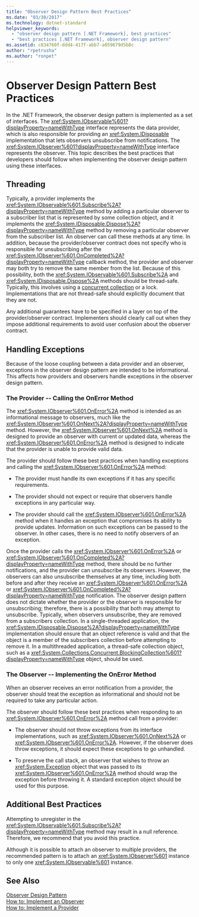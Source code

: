 ```yaml
---
title: "Observer Design Pattern Best Practices"
ms.date: "03/30/2017"
ms.technology: dotnet-standard
helpviewer_keywords: 
  - "observer design pattern [.NET Framework], best practices"
  - "best practices [.NET Framework], observer design pattern"
ms.assetid: c834760f-ddd4-417f-abb7-a059679d5b8c
author: "rpetrusha"
ms.author: "ronpet"
---
```

# Observer Design Pattern Best Practices
In the .NET Framework, the observer design pattern is implemented as a set of interfaces. The <xref:System.IObservable%601?displayProperty=nameWithType> interface represents the data provider, which is also responsible for providing an <xref:System.IDisposable> implementation that lets observers unsubscribe from notifications. The <xref:System.IObserver%601?displayProperty=nameWithType> interface represents the observer. This topic describes the best practices that developers should follow when implementing the observer design pattern using these interfaces.  
  
## Threading  
 Typically, a provider implements the <xref:System.IObservable%601.Subscribe%2A?displayProperty=nameWithType> method by adding a particular observer to a subscriber list that is represented by some collection object, and it implements the <xref:System.IDisposable.Dispose%2A?displayProperty=nameWithType> method by removing a particular observer from the subscriber list. An observer can call these methods at any time. In addition, because the provider/observer contract does not specify who is responsible for unsubscribing after the <xref:System.IObserver%601.OnCompleted%2A?displayProperty=nameWithType> callback method, the provider and observer may both try to remove the same member from the list. Because of this possibility, both the <xref:System.IObservable%601.Subscribe%2A> and <xref:System.IDisposable.Dispose%2A> methods should be thread-safe. Typically, this involves using a [concurrent collection](../../../docs/standard/parallel-programming/data-structures-for-parallel-programming.md) or a lock. Implementations that are not thread-safe should explicitly document that they are not.  
  
 Any additional guarantees have to be specified in a layer on top of the provider/observer contract. Implementers should clearly call out when they impose additional requirements to avoid user confusion about the observer contract.  
  
## Handling Exceptions  
 Because of the loose coupling between a data provider and an observer, exceptions in the observer design pattern are intended to be informational. This affects how providers and observers handle exceptions in the observer design pattern.  
  
### The Provider -- Calling the OnError Method  
 The <xref:System.IObserver%601.OnError%2A> method is intended as an informational message to observers, much like the <xref:System.IObserver%601.OnNext%2A?displayProperty=nameWithType> method. However, the <xref:System.IObserver%601.OnNext%2A> method is designed to provide an observer with current or updated data, whereas the <xref:System.IObserver%601.OnError%2A> method is designed to indicate that the provider is unable to provide valid data.  
  
 The provider should follow these best practices when handling exceptions and calling the <xref:System.IObserver%601.OnError%2A> method:  
  
-   The provider must handle its own exceptions if it has any specific requirements.  
  
-   The provider should not expect or require that observers handle exceptions in any particular way.  
  
-   The provider should call the <xref:System.IObserver%601.OnError%2A> method when it handles an exception that compromises its ability to provide updates. Information on such exceptions can be passed to the observer. In other cases, there is no need to notify observers of an exception.  
  
 Once the provider calls the <xref:System.IObserver%601.OnError%2A> or <xref:System.IObserver%601.OnCompleted%2A?displayProperty=nameWithType> method, there should be no further notifications, and the provider can unsubscribe its observers. However, the observers can also unsubscribe themselves at any time, including both before and after they receive an <xref:System.IObserver%601.OnError%2A> or <xref:System.IObserver%601.OnCompleted%2A?displayProperty=nameWithType> notification. The observer design pattern does not dictate whether the provider or the observer is responsible for unsubscribing; therefore, there is a possibility that both may attempt to unsubscribe. Typically, when observers unsubscribe, they are removed from a subscribers collection. In a single-threaded application, the <xref:System.IDisposable.Dispose%2A?displayProperty=nameWithType> implementation should ensure that an object reference is valid and that the object is a member of the subscribers collection before attempting to remove it. In a multithreaded application, a thread-safe collection object, such as a <xref:System.Collections.Concurrent.BlockingCollection%601?displayProperty=nameWithType> object, should be used.  
  
### The Observer -- Implementing the OnError Method  
 When an observer receives an error notification from a provider, the observer should treat the exception as informational and should not be required to take any particular action.  
  
 The observer should follow these best practices when responding to an <xref:System.IObserver%601.OnError%2A> method call from a provider:  
  
-   The observer should not throw exceptions from its interface implementations, such as <xref:System.IObserver%601.OnNext%2A> or <xref:System.IObserver%601.OnError%2A>. However, if the observer does throw exceptions, it should expect these exceptions to go unhandled.  
  
-   To preserve the call stack, an observer that wishes to throw an <xref:System.Exception> object that was passed to its <xref:System.IObserver%601.OnError%2A> method should wrap the exception before throwing it. A standard exception object should be used for this purpose.  
  
## Additional Best Practices  
 Attempting to unregister in the <xref:System.IObservable%601.Subscribe%2A?displayProperty=nameWithType> method may result in a null reference. Therefore, we recommend that you avoid this practice.  
  
 Although it is possible to attach an observer to multiple providers, the recommended pattern is to attach an <xref:System.IObserver%601> instance to only one <xref:System.IObservable%601> instance.  
  
## See Also  
 [Observer Design Pattern](../../../docs/standard/events/observer-design-pattern.md)  
 [How to: Implement an Observer](../../../docs/standard/events/how-to-implement-an-observer.md)  
 [How to: Implement a Provider](../../../docs/standard/events/how-to-implement-a-provider.md)
